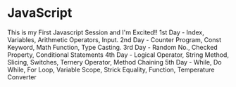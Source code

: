 # JavaScript
This is my First Javascript Session and I'm Excited!!
1st Day - Index, Variables, Arithmetic Operators, Input.
2nd Day - Counter Program, Const Keyword, Math Function, Type Casting.
3rd Day - Random No., Checked Property, Conditional Statements
4th Day - Logical Operator, String Method, Slicing, Switches, Ternery Operator, Method Chaining
5th Day - While, Do While, For Loop, Variable Scope, Strick Equality, Function, Temperature Converter